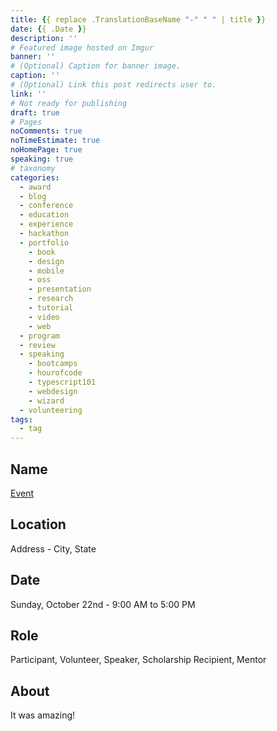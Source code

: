 ```yaml
---
title: {{ replace .TranslationBaseName "-" " " | title }}
date: {{ .Date }}
description: ''
# Featured image hosted on Imgur
banner: ''
# (Optional) Caption for banner image.
caption: ''
# (Optional) Link this post redirects user to.
link: ''
# Not ready for publishing
draft: true
# Pages
noComments: true
noTimeEstimate: true
noHomePage: true
speaking: true
# taxonomy
categories:
  - award
  - blog
  - conference
  - education
  - experience
  - hackathon
  - portfolio
    - book
    - design
    - mobile
    - oss
    - presentation
    - research
    - tutorial
    - video
    - web
  - program
  - review
  - speaking
    - bootcamps
    - hourofcode
    - typescript101
    - webdesign
    - wizard
  - volunteering
tags:
  - tag
---
```


## Name

[Event](//google.com)

## Location

Address - City, State

## Date

Sunday, October 22nd - 9:00 AM to 5:00 PM

## Role

Participant, Volunteer, Speaker, Scholarship Recipient, Mentor

## About

It was amazing!
